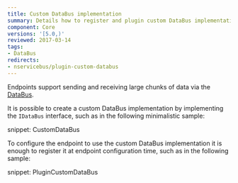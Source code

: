 ```yaml
---
title: Custom DataBus implementation
summary: Details how to register and plugin custom DataBus implementation into an endpoint.
component: Core
versions: '[5.0,)'
reviewed: 2017-03-14
tags:
- DataBus
redirects:
- nservicebus/plugin-custom-databus
---
```


Endpoints support sending and receiving large chunks of data via the [DataBus](./).

It is possible to create a custom DataBus implementation by implementing the `IDataBus` interface, such as in the following minimalistic sample:

snippet: CustomDataBus

To configure the endpoint to use the custom DataBus implementation it is enough to register it at endpoint configuration time, such as in the following sample:

snippet: PluginCustomDataBus